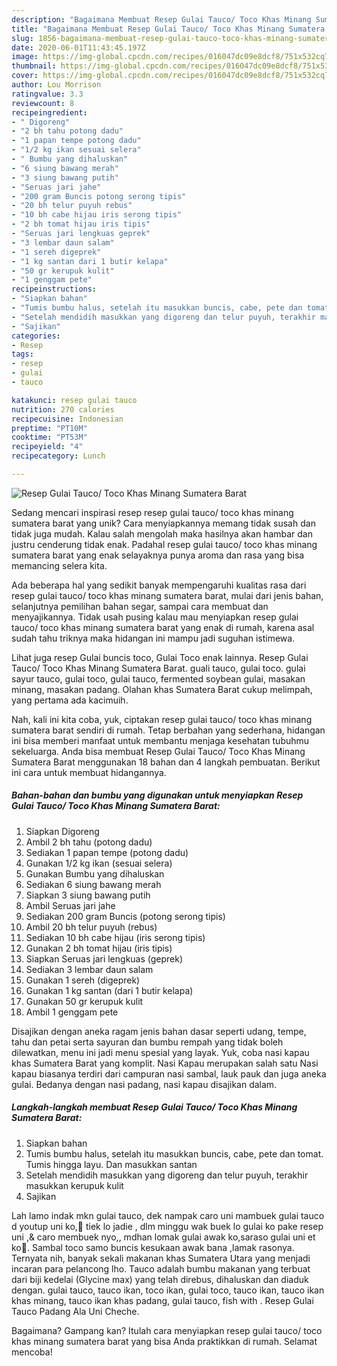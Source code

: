 ```yaml
---
description: "Bagaimana Membuat Resep Gulai Tauco/ Toco Khas Minang Sumatera Barat yang Sempurna"
title: "Bagaimana Membuat Resep Gulai Tauco/ Toco Khas Minang Sumatera Barat yang Sempurna"
slug: 1856-bagaimana-membuat-resep-gulai-tauco-toco-khas-minang-sumatera-barat-yang-sempurna
date: 2020-06-01T11:43:45.197Z
image: https://img-global.cpcdn.com/recipes/016047dc09e8dcf8/751x532cq70/resep-gulai-tauco-toco-khas-minang-sumatera-barat-foto-resep-utama.jpg
thumbnail: https://img-global.cpcdn.com/recipes/016047dc09e8dcf8/751x532cq70/resep-gulai-tauco-toco-khas-minang-sumatera-barat-foto-resep-utama.jpg
cover: https://img-global.cpcdn.com/recipes/016047dc09e8dcf8/751x532cq70/resep-gulai-tauco-toco-khas-minang-sumatera-barat-foto-resep-utama.jpg
author: Lou Morrison
ratingvalue: 3.3
reviewcount: 8
recipeingredient:
- " Digoreng"
- "2 bh tahu potong dadu"
- "1 papan tempe potong dadu"
- "1/2 kg ikan sesuai selera"
- " Bumbu yang dihaluskan"
- "6 siung bawang merah"
- "3 siung bawang putih"
- "Seruas jari jahe"
- "200 gram Buncis potong serong tipis"
- "20 bh telur puyuh rebus"
- "10 bh cabe hijau iris serong tipis"
- "2 bh tomat hijau iris tipis"
- "Seruas jari lengkuas geprek"
- "3 lembar daun salam"
- "1 sereh digeprek"
- "1 kg santan dari 1 butir kelapa"
- "50 gr kerupuk kulit"
- "1 genggam pete"
recipeinstructions:
- "Siapkan bahan"
- "Tumis bumbu halus, setelah itu masukkan buncis, cabe, pete dan tomat. Tumis hingga layu. Dan masukkan santan"
- "Setelah mendidih masukkan yang digoreng dan telur puyuh, terakhir masukkan kerupuk kulit"
- "Sajikan"
categories:
- Resep
tags:
- resep
- gulai
- tauco

katakunci: resep gulai tauco 
nutrition: 270 calories
recipecuisine: Indonesian
preptime: "PT10M"
cooktime: "PT53M"
recipeyield: "4"
recipecategory: Lunch

---
```



![Resep Gulai Tauco/ Toco Khas Minang Sumatera Barat](https://img-global.cpcdn.com/recipes/016047dc09e8dcf8/751x532cq70/resep-gulai-tauco-toco-khas-minang-sumatera-barat-foto-resep-utama.jpg)

Sedang mencari inspirasi resep resep gulai tauco/ toco khas minang sumatera barat yang unik? Cara menyiapkannya memang tidak susah dan tidak juga mudah. Kalau salah mengolah maka hasilnya akan hambar dan justru cenderung tidak enak. Padahal resep gulai tauco/ toco khas minang sumatera barat yang enak selayaknya punya aroma dan rasa yang bisa memancing selera kita.

Ada beberapa hal yang sedikit banyak mempengaruhi kualitas rasa dari resep gulai tauco/ toco khas minang sumatera barat, mulai dari jenis bahan, selanjutnya pemilihan bahan segar, sampai cara membuat dan menyajikannya. Tidak usah pusing kalau mau menyiapkan resep gulai tauco/ toco khas minang sumatera barat yang enak di rumah, karena asal sudah tahu triknya maka hidangan ini mampu jadi suguhan istimewa.

Lihat juga resep Gulai buncis toco, Gulai Toco enak lainnya. Resep Gulai Tauco/ Toco Khas Minang Sumatera Barat. guali tauco, gulai toco. gulai sayur tauco, gulai toco, gulai tauco, fermented soybean gulai, masakan minang, masakan padang. Olahan khas Sumatera Barat cukup melimpah, yang pertama ada kacimuih.


Nah, kali ini kita coba, yuk, ciptakan resep gulai tauco/ toco khas minang sumatera barat sendiri di rumah. Tetap berbahan yang sederhana, hidangan ini bisa memberi manfaat untuk membantu menjaga kesehatan tubuhmu sekeluarga. Anda bisa membuat Resep Gulai Tauco/ Toco Khas Minang Sumatera Barat menggunakan 18 bahan dan 4 langkah pembuatan. Berikut ini cara untuk membuat hidangannya.

<!--inarticleads1-->

##### Bahan-bahan dan bumbu yang digunakan untuk menyiapkan Resep Gulai Tauco/ Toco Khas Minang Sumatera Barat:

1. Siapkan  Digoreng
1. Ambil 2 bh tahu (potong dadu)
1. Sediakan 1 papan tempe (potong dadu)
1. Gunakan 1/2 kg ikan (sesuai selera)
1. Gunakan  Bumbu yang dihaluskan
1. Sediakan 6 siung bawang merah
1. Siapkan 3 siung bawang putih
1. Ambil Seruas jari jahe
1. Sediakan 200 gram Buncis (potong serong tipis)
1. Ambil 20 bh telur puyuh (rebus)
1. Sediakan 10 bh cabe hijau (iris serong tipis)
1. Gunakan 2 bh tomat hijau (iris tipis)
1. Siapkan Seruas jari lengkuas (geprek)
1. Sediakan 3 lembar daun salam
1. Gunakan 1 sereh (digeprek)
1. Gunakan 1 kg santan (dari 1 butir kelapa)
1. Gunakan 50 gr kerupuk kulit
1. Ambil 1 genggam pete


Disajikan dengan aneka ragam jenis bahan dasar seperti udang, tempe, tahu dan petai serta sayuran dan bumbu rempah yang tidak boleh dilewatkan, menu ini jadi menu spesial yang layak. Yuk, coba nasi kapau khas Sumatera Barat yang komplit. Nasi Kapau merupakan salah satu Nasi kapau biasanya terdiri dari campuran nasi sambal, lauk pauk dan juga aneka gulai. Bedanya dengan nasi padang, nasi kapau disajikan dalam. 

<!--inarticleads2-->

##### Langkah-langkah membuat Resep Gulai Tauco/ Toco Khas Minang Sumatera Barat:

1. Siapkan bahan
1. Tumis bumbu halus, setelah itu masukkan buncis, cabe, pete dan tomat. Tumis hingga layu. Dan masukkan santan
1. Setelah mendidih masukkan yang digoreng dan telur puyuh, terakhir masukkan kerupuk kulit
1. Sajikan


Lah lamo indak mkn gulai tauco, dek nampak caro uni mambuek gulai tauco d youtup uni ko,🥰 tiek lo jadie , dlm minggu wak buek lo gulai ko pake resep uni ,&amp; caro membuek nyo,, mdhan lomak gulai awak ko,saraso gulai uni et ko🥰. Sambal toco samo buncis kesukaan awak bana ,lamak rasonya. Ternyata nih, banyak sekali makanan khas Sumatera Utara yang menjadi incaran para pelancong lho. Tauco adalah bumbu makanan yang terbuat dari biji kedelai (Glycine max) yang telah direbus, dihaluskan dan diaduk dengan. gulai tauco, tauco ikan, toco ikan, gulai toco, tauco ikan, tauco ikan khas minang, tauco ikan khas padang, gulai tauco, fish with . Resep Gulai Tauco Padang Ala Uni Cheche. 

Bagaimana? Gampang kan? Itulah cara menyiapkan resep gulai tauco/ toco khas minang sumatera barat yang bisa Anda praktikkan di rumah. Selamat mencoba!
